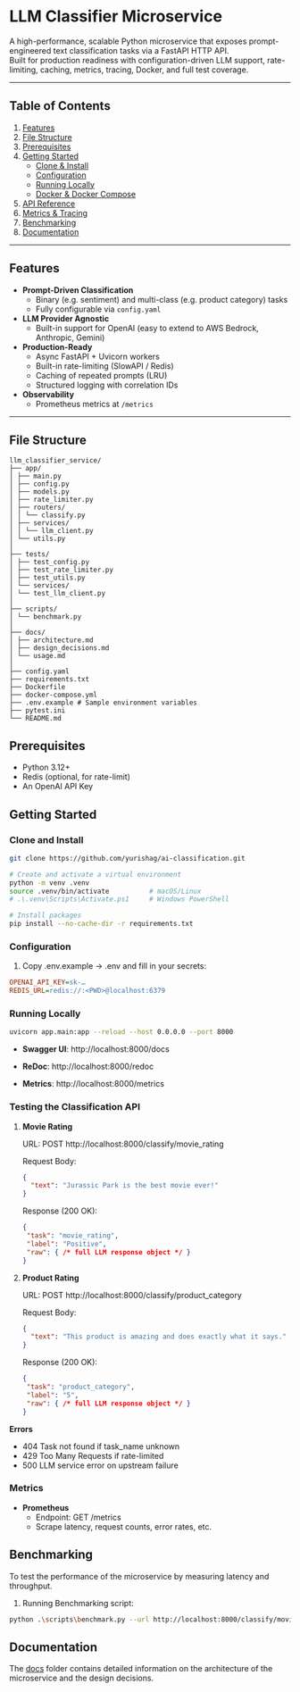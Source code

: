 # LLM Classifier Microservice

A high-performance, scalable Python microservice that exposes prompt-engineered text classification tasks via a FastAPI HTTP API.  
Built for production readiness with configuration-driven LLM support, rate-limiting, caching, metrics, tracing, Docker, and full test coverage.

---

## Table of Contents

1. [Features](#features)  
2. [File Structure](#file-structure)  
3. [Prerequisites](#prerequisites)  
4. [Getting Started](#getting-started)  
   - [Clone & Install](#clone--install)  
   - [Configuration](#configuration)  
   - [Running Locally](#running-locally)  
   - [Docker & Docker Compose](#docker--docker-compose)  
5. [API Reference](#api-reference)  
6. [Metrics & Tracing](#metrics--tracing)  
6. [Benchmarking](#benchmarking)  
7. [Documentation](#documentation)

---

## Features

- **Prompt-Driven Classification**  
  - Binary (e.g. sentiment) and multi-class (e.g. product category) tasks  
  - Fully configurable via `config.yaml`  
- **LLM Provider Agnostic**  
  - Built-in support for OpenAI (easy to extend to AWS Bedrock, Anthropic, Gemini)  
- **Production-Ready**  
  - Async FastAPI + Uvicorn workers  
  - Built-in rate-limiting (SlowAPI / Redis)  
  - Caching of repeated prompts (LRU)  
  - Structured logging with correlation IDs  
- **Observability**  
  - Prometheus metrics at `/metrics`   

---

## File Structure


```text
llm_classifier_service/
├── app/
│ ├── main.py 
│ ├── config.py 
│ ├── models.py 
│ ├── rate_limiter.py 
│ ├── routers/
│ │ └── classify.py
│ ├── services/
│ │ └── llm_client.py 
│ └── utils.py 
│
├── tests/
│ ├── test_config.py
│ ├── test_rate_limiter.py
│ ├── test_utils.py
│ └── services/
│ └── test_llm_client.py
│
├── scripts/
│ └── benchmark.py 
│
├── docs/
│ ├── architecture.md
│ ├── design_decisions.md
│ └── usage.md
│
├── config.yaml 
├── requirements.txt 
├── Dockerfile
├── docker-compose.yml
├── .env.example # Sample environment variables
├── pytest.ini
└── README.md
```

## Prerequisites
- Python 3.12+
- Redis (optional, for rate-limit)
- An OpenAI API Key


## Getting Started

### Clone and Install
```bash
git clone https://github.com/yurishag/ai-classification.git

# Create and activate a virtual environment
python -m venv .venv
source .venv/bin/activate          # macOS/Linux
# .\.venv\Scripts\Activate.ps1     # Windows PowerShell

# Install packages
pip install --no-cache-dir -r requirements.txt
```

### Configuration

1. Copy .env.example → .env and fill in your secrets:
```ini
OPENAI_API_KEY=sk-…
REDIS_URL=redis://:<PWD>@localhost:6379
```

### Running Locally

```bash
uvicorn app.main:app --reload --host 0.0.0.0 --port 8000
```

- **Swagger UI**: http://localhost:8000/docs

- **ReDoc**: http://localhost:8000/redoc

- **Metrics**: http://localhost:8000/metrics


### Testing the Classification API
1. **Movie Rating**

    URL: POST  http://localhost:8000/classify/movie_rating

    Request Body:
    ```json
    {
      "text": "Jurassic Park is the best movie ever!"
    }
    ```

    Response (200 OK):
     ```json
    {
      "task": "movie_rating",
      "label": "Positive",
      "raw": { /* full LLM response object */ }
    }
    ```

2. **Product Rating**

    URL: POST  http://localhost:8000/classify/product_category

    Request Body:
    ```json
    {
      "text": "This product is amazing and does exactly what it says."
    }
    ```

    Response (200 OK):
     ```json
    {
      "task": "product_category",
      "label": "5",
      "raw": { /* full LLM response object */ }
    }
    ```

**Errors**
- 404 Task not found if task_name unknown
- 429 Too Many Requests if rate-limited
- 500 LLM service error on upstream failure



### Metrics
- **Prometheus**
    - Endpoint: GET /metrics
    - Scrape latency, request counts, error rates, etc.


## Benchmarking
To test the performance of the microservice by measuring latency and throughput.

1. Running Benchmarking script:
```bash
python .\scripts\benchmark.py --url http://localhost:8000/classify/movie_rating --text "This movie is great" --requests 30 --concurrency 10
```

## Documentation
The [docs](https://github.com/yurishag/ai-classification/tree/main/docs) folder contains detailed information on the architecture of the microservice and the design decisions.